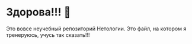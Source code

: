 # Здорова!!! 👋

Это вовсе неучебный репозиторий Нетологии. Это файл, на котором я тренеруюсь, учусь так сказать!!!



